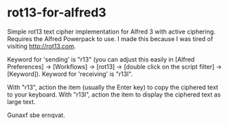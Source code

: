 # rot13-for-alfred3
Simple rot13 text cipher implementation for Alfred 3 with active ciphering. Requires the Alfred Powerpack to use. I made this because I was tired of visiting http://rot13.com.

Keyword for 'sending' is "r13" (you can adjust this easily in [Alfred Preferences] -> [Workflows] -> [rot13] -> [double click on the script filter] -> [Keyword]). Keyword for 'receiving' is "r13l".

With "r13", action the item (usually the Enter key) to copy the ciphered text to your keyboard. With "r13l", action the item to display the ciphered text as large text.

Gunaxf sbe ernqvat.
